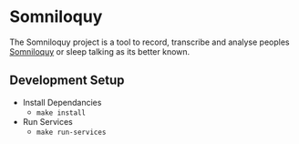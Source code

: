 # Somniloquy

The Somniloquy project is a tool to record, transcribe and analyse peoples [Somniloquy](https://en.wikipedia.org/wiki/Somniloquy) or sleep talking as its better known.

## Development Setup

- Install Dependancies
  - `make install`
- Run Services
  - `make run-services`